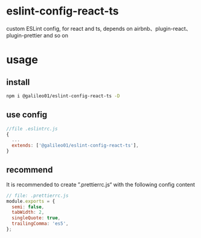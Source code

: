 # eslint-config-react-ts

custom ESLint config, for react and ts, depends on airbnb、plugin-react、plugin-prettier and so on

# usage

## install

```bash
npm i @galileo01/eslint-config-react-ts -D
```

## use config

```js
//file .eslintrc.js
{
  ...
  extends: ['@galileo01/eslint-config-react-ts'],
}
```

## recommend

It is recommended to create ”.prettierrc.js“ with the following config content

```js
// file: .prettierrc.js
module.exports = {
  semi: false,
  tabWidth: 2,
  singleQuote: true,
  trailingComma: 'es5',
};
```
